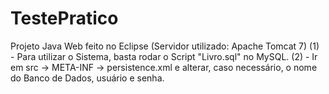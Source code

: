 # TestePratico
Projeto Java Web feito no Eclipse (Servidor utilizado: Apache Tomcat 7)
(1) - Para utilizar o Sistema, basta rodar o Script "Livro.sql" no MySQL.
(2) - Ir em src → META-INF → persistence.xml e alterar, caso necessário, o nome do Banco de Dados, usuário e senha.
